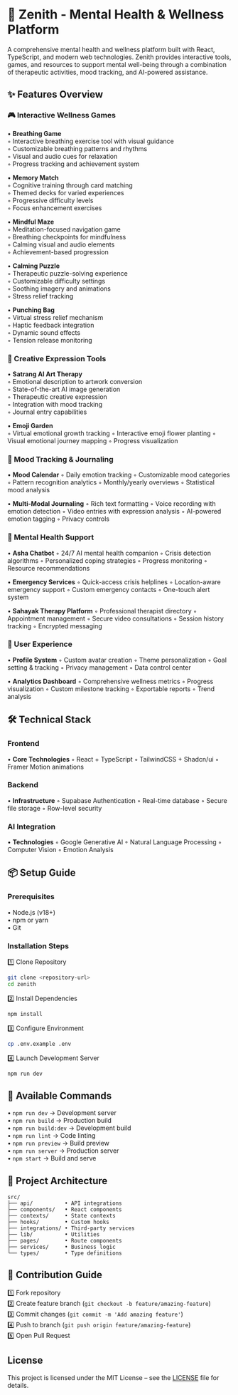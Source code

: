 # 🌟 Zenith - Mental Health & Wellness Platform

A comprehensive mental health and wellness platform built with React, TypeScript, and modern web technologies. Zenith provides interactive tools, games, and resources to support mental well-being through a combination of therapeutic activities, mood tracking, and AI-powered assistance.

## ✨ Features Overview

### 🎮 Interactive Wellness Games

• **Breathing Game**  
	◦ Interactive breathing exercise tool with visual guidance  
	◦ Customizable breathing patterns and rhythms  
	◦ Visual and audio cues for relaxation  
	◦ Progress tracking and achievement system  

• **Memory Match**  
	◦ Cognitive training through card matching  
	◦ Themed decks for varied experiences  
	◦ Progressive difficulty levels  
	◦ Focus enhancement exercises  


• **Mindful Maze**  
	◦ Meditation-focused navigation game  
	◦ Breathing checkpoints for mindfulness  
	◦ Calming visual and audio elements  
	◦ Achievement-based progression  

• **Calming Puzzle**  
	◦ Therapeutic puzzle-solving experience  
	◦ Customizable difficulty settings  
	◦ Soothing imagery and animations  
	◦ Stress relief tracking  

• **Punching Bag**  
	◦ Virtual stress relief mechanism  
	◦ Haptic feedback integration  
	◦ Dynamic sound effects  
	◦ Tension release monitoring  

### 🎨 Creative Expression Tools

• **Satrang AI Art Therapy**  
	◦ Emotional description to artwork conversion  
	◦ State-of-the-art AI image generation  
	◦ Therapeutic creative expression  
	◦ Integration with mood tracking  
	◦ Journal entry capabilities

• **Emoji Garden**  
	◦ Virtual emotional growth tracking
	◦ Interactive emoji flower planting
	◦ Visual emotional journey mapping
	◦ Progress visualization

### 📝 Mood Tracking & Journaling

• **Mood Calendar**
	◦ Daily emotion tracking
	◦ Customizable mood categories
	◦ Pattern recognition analytics
	◦ Monthly/yearly overviews
	◦ Statistical mood analysis

• **Multi-Modal Journaling**
	◦ Rich text formatting
	◦ Voice recording with emotion detection
	◦ Video entries with expression analysis
	◦ AI-powered emotion tagging
	◦ Privacy controls

### 💬 Mental Health Support

• **Asha Chatbot**
	◦ 24/7 AI mental health companion
	◦ Crisis detection algorithms
	◦ Personalized coping strategies
	◦ Progress monitoring
	◦ Resource recommendations

• **Emergency Services**
	◦ Quick-access crisis helplines
	◦ Location-aware emergency support
	◦ Custom emergency contacts
	◦ One-touch alert system

• **Sahayak Therapy Platform**
	◦ Professional therapist directory
	◦ Appointment management
	◦ Secure video consultations
	◦ Session history tracking
	◦ Encrypted messaging

### 👤 User Experience

• **Profile System**
	◦ Custom avatar creation
	◦ Theme personalization
	◦ Goal setting & tracking
	◦ Privacy management
	◦ Data control center

• **Analytics Dashboard**
	◦ Comprehensive wellness metrics
	◦ Progress visualization
	◦ Custom milestone tracking
	◦ Exportable reports
	◦ Trend analysis

## 🛠️ Technical Stack

### Frontend
• **Core Technologies**
	◦ React + TypeScript
	◦ TailwindCSS + Shadcn/ui
	◦ Framer Motion animations

### Backend
• **Infrastructure**
	◦ Supabase Authentication
	◦ Real-time database
	◦ Secure file storage
	◦ Row-level security

### AI Integration
• **Technologies**
	◦ Google Generative AI
	◦ Natural Language Processing
	◦ Computer Vision
	◦ Emotion Analysis


## 📦 Setup Guide

### Prerequisites
• Node.js (v18+)  
• npm or yarn  
• Git

### Installation Steps

1️⃣ Clone Repository
```bash
git clone <repository-url>
cd zenith
```

2️⃣ Install Dependencies
```bash
npm install
```

3️⃣ Configure Environment
```bash
cp .env.example .env
```

4️⃣ Launch Development Server
```bash
npm run dev
```

## 📜 Available Commands

• `npm run dev` → Development server  
• `npm run build` → Production build  
• `npm run build:dev` → Development build  
• `npm run lint` → Code linting  
• `npm run preview` → Build preview  
• `npm run server` → Production server  
• `npm start` → Build and serve

## 📁 Project Architecture

```
src/
├── api/          • API integrations
├── components/   • React components
├── contexts/     • State contexts
├── hooks/        • Custom hooks
├── integrations/ • Third-party services
├── lib/          • Utilities
├── pages/        • Route components
├── services/     • Business logic
└── types/        • Type definitions
```

## 🤝 Contribution Guide

1️⃣ Fork repository  
2️⃣ Create feature branch (`git checkout -b feature/amazing-feature`)  
3️⃣ Commit changes (`git commit -m 'Add amazing feature'`)  
4️⃣ Push to branch (`git push origin feature/amazing-feature`)  
5️⃣ Open Pull Request

## License

This project is licensed under the MIT License – see the [LICENSE](LICENSE) file for details.

